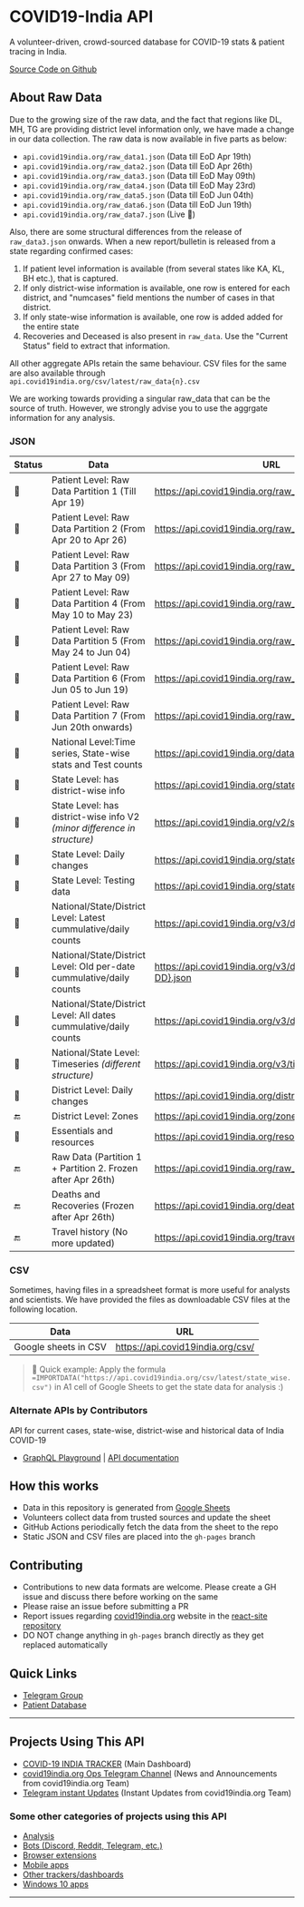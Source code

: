 # COVID19-India API

A volunteer-driven, crowd-sourced database for COVID-19 stats & patient tracing
in India.

[Source Code on Github](https://github.com/covid19india/api)

## About Raw Data

Due to the growing size of the raw data, and the fact that regions like DL, MH,
TG are providing district level information only, we have made a change in our
data collection. The raw data is now available in five parts as below:

- `api.covid19india.org/raw_data1.json` (Data till EoD Apr 19th)
- `api.covid19india.org/raw_data2.json` (Data till EoD Apr 26th)
- `api.covid19india.org/raw_data3.json` (Data till EoD May 09th)
- `api.covid19india.org/raw_data4.json` (Data till EoD May 23rd)
- `api.covid19india.org/raw_data5.json` (Data till EoD Jun 04th)
- `api.covid19india.org/raw_data6.json` (Data till EoD Jun 19th)
- `api.covid19india.org/raw_data7.json` (Live 🚀)

Also, there are some structural differences from the release of `raw_data3.json`
onwards. When a new report/bulletin is released from a state regarding
confirmed cases:

1. If patient level information is available (from several states like KA, KL, BH etc.), that is captured.
2. If only district-wise information is available, one row is entered for each district, and "numcases" field mentions the number of cases in that district.
3. If only state-wise information is available, one row is added added for the entire state
4. Recoveries and Deceased is also present in `raw_data`. Use the "Current Status" field to extract that information.

All other aggregate APIs retain the same behaviour. CSV files for the same are
also available through `api.covid19india.org/csv/latest/raw_data{n}.csv`

We are working towards providing a singular raw_data that can be the source of
truth. However, we strongly advise you to use the aggrgate information for any
analysis.

### JSON

| Status        | Data                                                                      | URL                                                      |
| ------------- | ------------------------------------------------------------------------- | -------------------------------------------------------- |
| :green_heart: | Patient Level: Raw Data Partition 1 (Till Apr 19)                         | https://api.covid19india.org/raw_data1.json              |
| :green_heart: | Patient Level: Raw Data Partition 2 (From Apr 20 to Apr 26)               | https://api.covid19india.org/raw_data2.json              |
| :green_heart: | Patient Level: Raw Data Partition 3 (From Apr 27 to May 09)               | https://api.covid19india.org/raw_data3.json              |
| :green_heart: | Patient Level: Raw Data Partition 4 (From May 10 to May 23)               | https://api.covid19india.org/raw_data4.json              |
| :green_heart: | Patient Level: Raw Data Partition 5 (From May 24 to Jun 04)               | https://api.covid19india.org/raw_data5.json              |
| :green_heart: | Patient Level: Raw Data Partition 6 (From Jun 05 to Jun 19)               | https://api.covid19india.org/raw_data6.json              |
| :green_heart: | Patient Level: Raw Data Partition 7 (From Jun 20th onwards)               | https://api.covid19india.org/raw_data7.json              |
| :green_heart: | National Level:Time series, State-wise stats and Test counts              | https://api.covid19india.org/data.json                   |
| :green_heart: | State Level: has district-wise info                                       | https://api.covid19india.org/state_district_wise.json    |
| :green_heart: | State Level: has district-wise info V2 _(minor difference in structure)_  | https://api.covid19india.org/v2/state_district_wise.json |
| :green_heart: | State Level: Daily changes                                                | https://api.covid19india.org/states_daily.json           |
| :green_heart: | State Level: Testing data                                                 | https://api.covid19india.org/state_test_data.json        |
| :green_heart: | National/State/District Level: Latest cummulative/daily counts            | https://api.covid19india.org/v3/data.json                |
| :green_heart: | National/State/District Level: Old per-date cummulative/daily counts      | https://api.covid19india.org/v3/data-{YYYY-MM-DD}.json   |
| :green_heart: | National/State/District Level: All dates cummulative/daily counts         | https://api.covid19india.org/v3/data-all.json            |
| :green_heart: | National/State Level: Timeseries _(different structure)_                  | https://api.covid19india.org/v3/timeseries.json          |
| :green_heart: | District Level: Daily changes                                             | https://api.covid19india.org/districts_daily.json        |
| :end:         | District Level: Zones                                                     | https://api.covid19india.org/zones.json                  |
| :green_heart: | Essentials and resources                                                  | https://api.covid19india.org/resources/resources.json    |
| :end:         | Raw Data (Partition 1 + Partition 2. Frozen after Apr 26th)               | https://api.covid19india.org/raw_data.json               |
| :end:         | Deaths and Recoveries (Frozen after Apr 26th)                             | https://api.covid19india.org/deaths_recoveries.json      |
| :end:         | Travel history (No more updated)                                          | https://api.covid19india.org/travel_history.json         |

### CSV

Sometimes, having files in a spreadsheet format is more useful for analysts and
scientists. We have provided the files as downloadable CSV files at the
following location.

| Data                 | URL                               |
| -------------------- | --------------------------------- |
| Google sheets in CSV | https://api.covid19india.org/csv/ |

> :rocket: Quick example: Apply the formula
> `=IMPORTDATA("https://api.covid19india.org/csv/latest/state_wise.csv")` in A1
> cell of Google Sheets to get the state data for analysis :)

### Alternate APIs by Contributors

API for current cases, state-wise, district-wise and historical data of India COVID-19

- [GraphQL Playground](https://covidstat.info/graphql) | [API documentation](https://github.com/COVID19-SARS-CoV-2/web-covid-api/blob/master/india_apis.md)

## How this works

- Data in this repository is generated from [Google Sheets](https://api.covid19india.org/csv)
- Volunteers collect data from trusted sources and update the sheet
- GitHub Actions periodically fetch the data from the sheet to the repo
- Static JSON and CSV files are placed into the `gh-pages` branch

## Contributing

- Contributions to new data formats are welcome. Please create a GH issue and discuss there before working on the same
- Please raise an issue before submitting a PR
- Report issues regarding [covid19india.org](https://www.covid19india.org) website in the [react-site repository](https://github.com/covid19india/covid19india-react/issues)
- DO NOT change anything in `gh-pages` branch directly as they get replaced automatically


## Quick Links

- [Telegram Group](https://telegra.ph/CoVID-19--India-Ops-03-24)
- [Patient Database](http://patientdb.covid19india.org/)

-----

## Projects Using This API

- [COVID-19 INDIA TRACKER](https://www.covid19india.org/) (Main Dashboard)
- [covid19india.org Ops Telegram Channel](https://t.me/covid19indiaorg) (News and Announcements from covid19india.org Team)
- [Telegram instant Updates](https://t.me/covid19indiaorg_updates) (Instant Updates from covid19india.org Team)

### Some other categories of projects using this API

- [Analysis](projects/analysis.md)
- [Bots (Discord, Reddit, Telegram, etc.)](projects/bots.md)
- [Browser extensions](projects/browser_extensions.md)
- [Mobile apps](projects/mobile_apps.md)
- [Other trackers/dashboards](projects/miscellaneous.md)
- [Windows 10 apps](projects/win10_apps.md)

-----

